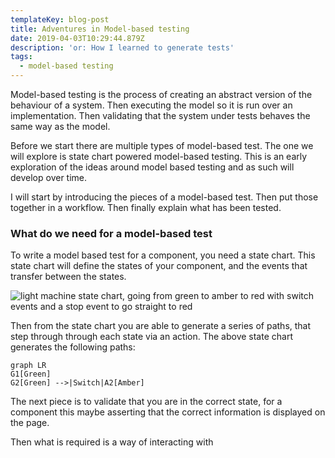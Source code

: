 ```yaml
---
templateKey: blog-post
title: Adventures in Model-based testing
date: 2019-04-03T10:29:44.879Z
description: 'or: How I learned to generate tests'
tags:
  - model-based testing
---
```

Model-based testing is the process of creating an abstract version of the behaviour of a system. Then executing the model so it is run over an implementation. Then validating that the system under tests behaves the same way as the model.

Before we start there are multiple types of model-based test. The one we will explore is state chart powered model-based testing. This is an early exploration of the ideas around model based testing and as such will develop over time.

I will start by introducing the pieces of a model-based test. Then put those together in a workflow. Then finally explain what has been tested.

### What do we need for a model-based test

To write a model based test for a component, you need a state chart. This state chart will define the states of your component, and the events that transfer between the states.  

![light machine state chart, going from green to amber to red with switch events and a stop event to go straight to red](https://res.cloudinary.com/lazydayed/image/upload/v1554714019/Devtings/light-machine.png "Light state chart")

Then from the state chart you are able to generate a series of paths, that step through through each state via an action. The above state chart generates the following paths:

```mermaid
graph LR
G1[Green]
G2[Green] -->|Switch|A2[Amber]
```

The next piece is to validate that you are in the correct state, for a component this maybe asserting that the correct information is displayed on the page.

Then what is required is a way of interacting with
